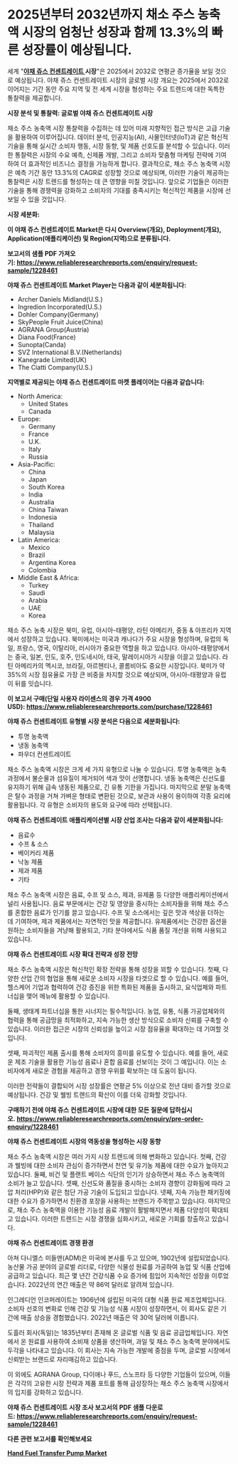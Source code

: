 <p><h1>2025년부터 2032년까지 채소 주스 농축액 시장의 엄청난 성장과 함께 13.3%의 빠른 성장률이 예상됩니다.</h1></p><p>세계 "<strong><a href="https://www.reliableresearchreports.com/vegetable-juice-concentrate-r1228461?utm_campaign=105&utm_medium=8&utm_source=Github&utm_content=ia&utm_term=11012025&utm_id=vegetable-juice-concentrate">야채 쥬스 컨센트레이트&nbsp;</a></strong><strong>시장</strong>"은 2025에서 2032로 연평균 증가율을 보일 것으로 예상됩니다. 야채 쥬스 컨센트레이트 시장의 글로벌 시장 개요는 2025에서 2032로 이어지는 기간 동안 주요 지역 및 전 세계 시장을 형성하는 주요 트렌드에 대한 독특한 통찰력을 제공합니다.</p>
<p><strong>시장 분석 및 통찰력: 글로벌 야채 쥬스 컨센트레이트 시장</strong></p>
<p><p>채소 주스 농축액 시장 통찰력을 수집하는 데 있어 미래 지향적인 접근 방식은 고급 기술을 활용하여 이루어집니다. 데이터 분석, 인공지능(AI), 사물인터넷(IoT)과 같은 혁신적 기술을 통해 실시간 소비자 행동, 시장 동향, 및 제품 선호도를 분석할 수 있습니다. 이러한 통찰력은 시장의 수요 예측, 신제품 개발, 그리고 소비자 맞춤형 마케팅 전략에 기여하여 더 효과적인 비즈니스 결정을 가능하게 합니다. 결과적으로, 채소 주스 농축액 시장은 예측 기간 동안 13.3%의 CAGR로 성장할 것으로 예상되며, 이러한 기술이 제공하는 통찰력은 시장 트렌드를 형성하는 데 큰 영향을 미칠 것입니다. 앞으로 기업들은 이러한 기술을 통해 경쟁력을 강화하고 소비자의 기대를 충족시키는 혁신적인 제품을 시장에 선보일 수 있을 것입니다.</p><a href="%7CAUTHORITHY_DOMAIN_URL%7C?utm_campaign=105&utm_medium=8&utm_source=Github&utm_content=ia&utm_term=11012025&utm_id=vegetable-juice-concentrate"></a></p>
<p><strong>시장 세분화:</strong></p>
<p><strong>이 야채 쥬스 컨센트레이트 Market은 다시 Overview(개요), Deployment(개요), Application(애플리케이션) 및 Region(지역)으로 분류됩니다.</strong></p>
<p><strong>보고서의 샘플 PDF 가져오기:&nbsp;<a href="https://www.reliableresearchreports.com/enquiry/request-sample/1228461?utm_campaign=105&utm_medium=8&utm_source=Github&utm_content=ia&utm_term=11012025&utm_id=vegetable-juice-concentrate">https://www.reliableresearchreports.com/enquiry/request-sample/1228461</a></strong><strong></strong></p>
<p><strong>야채 쥬스 컨센트레이트 Market Player는 다음과 같이 세분화됩니다:</strong></p>
<p><ul><li>Archer Daniels Midland(U.S.)</li><li>Ingredion Incorporated(U.S.)</li><li>Dohler Company(Germany)</li><li>SkyPeople Fruit Juice(China)</li><li>AGRANA Group(Austria)</li><li>Diana Food(France)</li><li>Sunopta(Canda)</li><li>SVZ International B.V.(Netherlands)</li><li>Kanegrade Limited(UK)</li><li>The Ciatti Company(U.S.)</li></ul></p>
<p><strong>지역별로 제공되는 야채 쥬스 컨센트레이트 마켓 플레이어는 다음과 같습니다:</strong></p>
<p><ul>
    <li>
        North America:
        <ul>
            <li>United States</li>
            <li>Canada</li>
        </ul>
    </li>
    <li>
        Europe:
        <ul>
            <li>Germany</li>
            <li>France</li>
            <li>U.K.</li>
            <li>Italy</li>
            <li>Russia</li>
        </ul>
    </li>
    <li>
        Asia-Pacific:
        <ul>
            <li>China</li>
            <li>Japan</li>
            <li>South Korea</li>
            <li>India</li>
            <li>Australia</li>
            <li>China Taiwan</li>
            <li>Indonesia</li>
            <li>Thailand</li>
            <li>Malaysia</li>
        </ul>
    </li>
    <li>
        Latin America:
        <ul>
            <li>Mexico</li>
            <li>Brazil</li>
            <li>Argentina Korea</li>
            <li>Colombia</li>
        </ul>
    </li>
    <li>
        Middle East & Africa:
        <ul>
            <li>Turkey</li>
            <li>Saudi</li>
            <li>Arabia</li>
            <li>UAE</li>
            <li>Korea</li>
        </ul>
    </li>
    </ul></p>
<p><p>채소 주스 농축 시장은 북미, 유럽, 아시아-태평양, 라틴 아메리카, 중동 & 아프리카 지역에서 성장하고 있습니다. 북미에서는 미국과 캐나다가 주요 시장을 형성하며, 유럽의 독일, 프랑스, 영국, 이탈리아, 러시아가 중요한 역할을 하고 있습니다. 아시아-태평양에서는 중국, 일본, 인도, 호주, 인도네시아, 태국, 말레이시아가 시장을 이끌고 있습니다. 라틴 아메리카의 멕시코, 브라질, 아르헨티나, 콜롬비아도 중요한 시장입니다. 북미가 약 35%의 시장 점유율로 가장 큰 비중을 차지할 것으로 예상되며, 아시아-태평양과 유럽이 뒤를 잇습니다.</p></p>
<p><strong>이 보고서 구매(단일 사용자 라이센스의 경우 가격 4900 USD):&nbsp;<a href="https://www.reliableresearchreports.com/purchase/1228461?utm_campaign=105&utm_medium=8&utm_source=Github&utm_content=ia&utm_term=11012025&utm_id=vegetable-juice-concentrate">https://www.reliableresearchreports.com/purchase/1228461</a></strong></p>
<p><strong>야채 쥬스 컨센트레이트 유형별 시장 분석은 다음으로 세분화됩니다:</strong></p>
<p><ul><li>투명 농축액</li><li>냉동 농축액</li><li>파우더 컨센트레이트</li></ul></p>
<p><p>채소 주스 농축액 시장은 크게 세 가지 유형으로 나눌 수 있습니다. 투명 농축액은 농축 과정에서 불순물과 섬유질이 제거되어 색과 맛이 선명합니다. 냉동 농축액은 신선도를 유지하기 위해 급속 냉동된 제품으로, 긴 유통 기한을 가집니다. 마지막으로 분말 농축액은 탈수 과정을 거쳐 가벼운 형태로 변환된 것으로, 보관과 사용이 용이하여 각종 요리에 활용됩니다. 각 유형은 소비자의 용도와 요구에 따라 선택됩니다.</p></p>
<p><strong>야채 쥬스 컨센트레이트 애플리케이션별 시장 산업 조사는 다음과 같이 세분화됩니다:</strong></p>
<p><ul><li>음료수</li><li>수프 & 소스</li><li>베이커리 제품</li><li>낙농 제품</li><li>제과 제품</li><li>기타</li></ul></p>
<p><p>채소 주스 농축액 시장은 음료, 수프 및 소스, 제과, 유제품 등 다양한 애플리케이션에서 널리 사용됩니다. 음료 부문에서는 건강 및 영양을 중시하는 소비자들을 위해 채소 주스를 혼합한 음료가 인기를 끌고 있습니다. 수프 및 소스에서는 깊은 맛과 색상을 더하는 데 기여하며, 제과 제품에서는 자연적인 맛을 제공합니다. 유제품에서는 건강한 옵션을 원하는 소비자들을 겨냥해 활용되고, 기타 분야에서도 식품 품질 개선을 위해 사용되고 있습니다.</p></p>
<p><strong>야채 쥬스 컨센트레이트 시장 확대 전략과 성장 전망</strong></p>
<p><p>채소 주스 농축액 시장은 혁신적인 확장 전략을 통해 성장을 꾀할 수 있습니다. 첫째, 다양한 산업 간의 협업을 통해 새로운 소비자 시장을 타겟으로 할 수 있습니다. 예를 들어, 헬스케어 기업과 협력하여 건강 증진을 위한 특화된 제품을 출시하고, 요식업체와 파트너십을 맺어 메뉴에 활용할 수 있습니다.</p><p>둘째, 생태계 파트너십을 통한 시너지는 필수적입니다. 농업, 유통, 식품 가공업체와의 협력을 통해 공급망을 최적화하고, 지속 가능한 생산 방식으로 소비자 신뢰를 구축할 수 있습니다. 이러한 접근은 시장의 신뢰성을 높이고 시장 점유율을 확대하는 데 기여할 것입니다.</p><p>셋째, 파괴적인 제품 출시를 통해 소비자의 흥미를 유도할 수 있습니다. 예를 들어, 새로운 제조 기술을 활용한 기능성 음료나 혼합 음료를 선보이는 것이 그 예입니다. 이는 소비자에게 새로운 경험을 제공하고 경쟁 우위를 확보하는 데 도움이 됩니다.</p><p>이러한 전략들이 결합되어 시장 성장률은 연평균 5% 이상으로 전년 대비 증가할 것으로 예상됩니다. 건강 및 웰빙 트렌드의 확산이 이를 더욱 강화할 것입니다.</p></p>
<p><strong>구매하기 전에 야채 쥬스 컨센트레이트 시장에 대한 모든 질문에 답하십시오.&nbsp;<a href="https://www.reliableresearchreports.com/enquiry/pre-order-enquiry/1228461?utm_campaign=105&utm_medium=8&utm_source=Github&utm_content=ia&utm_term=11012025&utm_id=vegetable-juice-concentrate">https://www.reliableresearchreports.com/enquiry/pre-order-enquiry/1228461</a></strong><strong></strong></p>
<p><strong>야채 쥬스 컨센트레이트 시장의 역동성을 형성하는 시장 동향</strong></p>
<p><p>채소 주스 농축액 시장은 여러 가지 시장 트렌드에 의해 변화하고 있습니다. 첫째, 건강과 웰빙에 대한 소비자 관심이 증가하면서 천연 및 유기농 제품에 대한 수요가 높아지고 있습니다. 둘째, 비건 및 플랜트 베이스 식단의 인기가 상승하면서 채소 주스 농축액의 소비가 늘고 있습니다. 셋째, 신선도와 품질을 중시하는 소비자 경향이 강화됨에 따라 고압 처리(HPP)와 같은 첨단 가공 기술이 도입되고 있습니다. 넷째, 지속 가능한 패키징에 대한 수요가 증가하면서 친환경 포장을 사용하는 브랜드가 주목받고 있습니다. 마지막으로, 채소 주스 농축액을 이용한 기능성 음료 개발이 활발해지면서 제품 다양성이 확대되고 있습니다. 이러한 트렌드는 시장 경쟁을 심화시키고, 새로운 기회를 창출하고 있습니다.</p></p>
<p><strong>야채 쥬스 컨센트레이트 경쟁 환경</strong></p>
<p><p>아쳐 다니엘스 미들맨(ADM)은 미국에 본사를 두고 있으며, 1902년에 설립되었습니다. 농산물 가공 분야의 글로벌 리더로, 다양한 식물성 원료를 가공하여 농업 및 식품 산업에 공급하고 있습니다. 최근 몇 년간 건강식품 수요 증가에 힘입어 지속적인 성장을 이루었습니다. 2022년의 연간 매출은 약 86억 달러로 알려져 있습니다.</p><p>인그레디언 인코퍼레이트는 1906년에 설립된 미국의 대형 식품 원료 제조업체입니다. 소비자 선호의 변화로 인해 건강 및 기능성 식품 시장이 성장하면서, 이 회사도 같은 기간에 매출 상승을 경험했습니다. 2022년 매출은 약 30억 달러에 이릅니다.</p><p>도흘러 회사(독일)는 1835년부터 존재해 온 글로벌 식품 및 음료 공급업체입니다. 자연에서 온 원료를 사용하여 소비재 상품을 생산하며, 과일 및 채소 주스 농축액 분야에서도 두각을 나타내고 있습니다. 이 회사는 지속 가능한 개발에 중점을 두며, 글로벌 시장에서 신뢰받는 브랜드로 자리매김하고 있습니다.</p><p>이 외에도 AGRANA Group, 다이애나 푸드, 스노프타 등 다양한 기업들이 있으며, 이들은 각각의 고유한 시장 전략과 제품 포트를 통해 급성장하는 채소 주스 농축액 시장에서의 입지를 강화하고 있습니다.</p></p>
<p><strong>야채 쥬스 컨센트레이트 시장 조사 보고서의 PDF 샘플 다운로드:&nbsp;<a href="https://www.reliableresearchreports.com/enquiry/request-sample/1228461?utm_campaign=105&utm_medium=8&utm_source=Github&utm_content=ia&utm_term=11012025&utm_id=vegetable-juice-concentrate">https://www.reliableresearchreports.com/enquiry/request-sample/1228461</a></strong></p>
<p><strong></strong></p>
<p><strong></strong></p>
<p><strong></strong></p>
<p><strong></strong></p>
<p><strong>다른 관련 보고서를 확인해보세요</strong></p>
<p><strong><p><a href="https://github.com/arionmp/Market-Research-Report-List-5/blob/main/hand-fuel-transfer-pump-market.md?utm_campaign=105&utm_medium=8&utm_source=Github&utm_content=ia&utm_term=11012025&utm_id=vegetable-juice-concentrate">Hand Fuel Transfer Pump Market</a></p></strong></p>